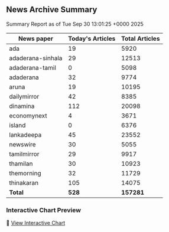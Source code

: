 <!-- @format -->

## News Archive Summary

Summary Report as of Tue Sep 30 13:01:25 +0000 2025

| News paper         | Today's Articles | Total Articles |
|--------------------|------------------|----------------|
| ada               | 19          | 5920        |
| adaderana-sinhala               | 29          | 12513        |
| adaderana-tamil               | 0          | 5098        |
| adaderana               | 32          | 9774        |
| aruna               | 19          | 10195        |
| dailymirror               | 42          | 8385        |
| dinamina               | 112          | 20098        |
| economynext               | 4          | 3671        |
| island               | 0          | 6376        |
| lankadeepa               | 45          | 23552        |
| newswire               | 30          | 5055        |
| tamilmirror               | 29          | 9917        |
| thamilan               | 30          | 10923        |
| themorning               | 32          | 11729        |
| thinakaran               | 105          | 14075        |
| **Total**          | **528**      | **157281** |

### Interactive Chart Preview
🔗 [View Interactive Chart](https://itscharukadeshan.github.io/sl_news_archive_data/news_chart_by_newspaper.html)

